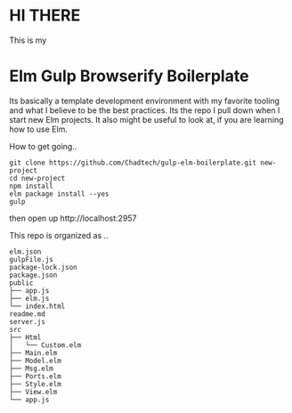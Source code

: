 # HI THERE

This is my 

# Elm Gulp Browserify Boilerplate

Its basically a template development environment with my favorite tooling and what I believe to be the best practices. Its the repo I pull down when I start new Elm projects. It also might be useful to look at, if you are learning how to use Elm.

How to get going..
```
git clone https://github.com/Chadtech/gulp-elm-boilerplate.git new-project
cd new-project
npm install
elm package install --yes
gulp
```
then open up http://localhost:2957


This repo is organized as ..
```
elm.json
gulpFile.js
package-lock.json
package.json
public
├── app.js
├── elm.js
└── index.html
readme.md
server.js
src
├── Html
│   └── Custom.elm
├── Main.elm
├── Model.elm
├── Msg.elm
├── Ports.elm
├── Style.elm
├── View.elm
└── app.js
```
